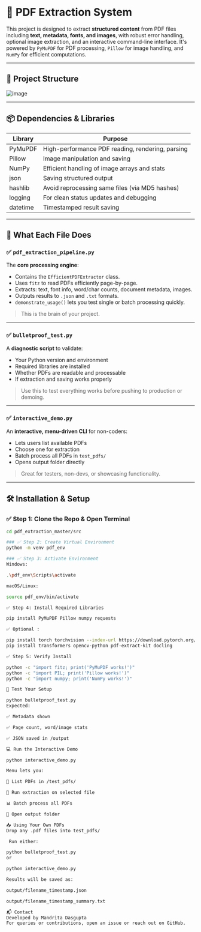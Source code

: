 # 📄 PDF Extraction System

This project is designed to extract **structured content** from PDF files including **text, metadata, fonts, and images**, with robust error handling, optional image extraction, and an interactive command-line interface. It's powered by `PyMuPDF` for PDF processing, `Pillow` for image handling, and `NumPy` for efficient computations.

---

## 📁 Project Structure

![image](https://github.com/user-attachments/assets/d8b88321-6bbc-4b38-9f44-0719ba84d15d)


---

## 📦 Dependencies & Libraries

| Library      | Purpose                                          |
|--------------|--------------------------------------------------|
| PyMuPDF      | High-performance PDF reading, rendering, parsing |
| Pillow       | Image manipulation and saving                    |
| NumPy        | Efficient handling of image arrays and stats     |
| json         | Saving structured output                         |
| hashlib      | Avoid reprocessing same files (via MD5 hashes)   |
| logging      | For clean status updates and debugging           |
| datetime     | Timestamped result saving                        |

---

## 🧠 What Each File Does

### ✅ `pdf_extraction_pipeline.py`
The **core processing engine**:
- Contains the `EfficientPDFExtractor` class.
- Uses `fitz` to read PDFs efficiently page-by-page.
- Extracts: text, font info, word/char counts, document metadata, images.
- Outputs results to `.json` and `.txt` formats.
- `demonstrate_usage()` lets you test single or batch processing quickly.

> This is the brain of your project.

---

### ✅ `bulletproof_test.py`
A **diagnostic script** to validate:
- Your Python version and environment
- Required libraries are installed
- Whether PDFs are readable and processable
- If extraction and saving works properly

> Use this to test everything works before pushing to production or demoing.

---

### ✅ `interactive_demo.py`
An **interactive, menu-driven CLI** for non-coders:
- Lets users list available PDFs
- Choose one for extraction
- Batch process all PDFs in `test_pdfs/`
- Opens output folder directly

> Great for testers, non-devs, or showcasing functionality.

---

## 🛠️ Installation & Setup

### ✅ Step 1: Clone the Repo & Open Terminal

```bash
cd pdf_extraction_master/src

### ✅ Step 2: Create Virtual Environment
python -m venv pdf_env

### ✅ Step 3: Activate Environment
Windows:

.\pdf_env\Scripts\activate

macOS/Linux:

source pdf_env/bin/activate

✅ Step 4: Install Required Libraries

pip install PyMuPDF Pillow numpy requests

✅ Optional :

pip install torch torchvision --index-url https://download.pytorch.org/whl/cpu
pip install transformers opencv-python pdf-extract-kit docling

✅ Step 5: Verify Install 

python -c "import fitz; print('PyMuPDF works!')"
python -c "import PIL; print('Pillow works!')"
python -c "import numpy; print('NumPy works!')"

🧪 Test Your Setup

python bulletproof_test.py
Expected:

✅ Metadata shown

✅ Page count, word/image stats

✅ JSON saved in /output

💻 Run the Interactive Demo

python interactive_demo.py

Menu lets you:

📄 List PDFs in /test_pdfs/

🔄 Run extraction on selected file

📊 Batch process all PDFs

📁 Open output folder

📥 Using Your Own PDFs
Drop any .pdf files into test_pdfs/

 Run either:

python bulletproof_test.py
or

python interactive_demo.py

Results will be saved as:

output/filename_timestamp.json

output/filename_timestamp_summary.txt

📬 Contact
Developed by Mandrita Dasgupta
For queries or contributions, open an issue or reach out on GitHub.

